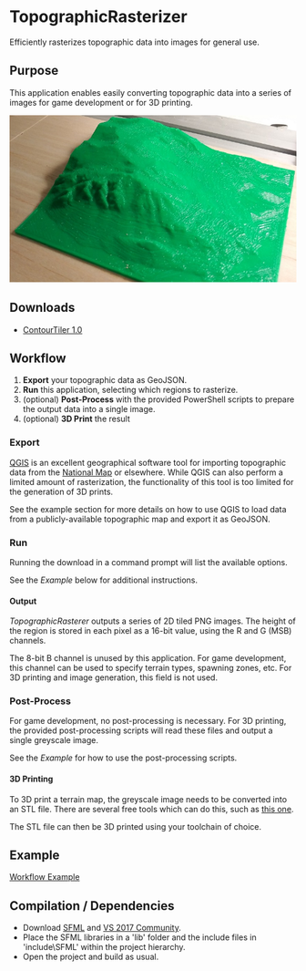 # TopographicRasterizer
Efficiently rasterizes topographic data into images for general use.

## Purpose
This application enables easily converting topographic data into a series of images for game development or for 3D printing. 

![Terrain Map of Mt. Si](./heightmap.jpg "Terrain Map of Mt. Si")

## Downloads
* [ContourTiler 1.0](https://github.com/GuMiner/TopographicRasterizer/releases/tag/v1.0)

## Workflow
1. **Export** your topographic data as GeoJSON.
2. **Run** this application, selecting which regions to rasterize.
3. (optional) **Post-Process** with the provided PowerShell scripts to prepare the output data into a single image.
4. (optional) **3D Print** the result

### Export
[QGIS](https://www.qgis.org/en/site/) is an excellent geographical software tool for importing topographic data from the [National Map](https://viewer.nationalmap.gov/advanced-viewer/) or elsewhere. While QGIS can also perform a limited amount of rasterization, the functionality of this tool is too limited for the generation of 3D prints.

See the example section for more details on how to use QGIS to load data from a publicly-available topographic map and export it as GeoJSON.

### Run 
Running the download in a command prompt will list the available options.

See the *Example* below for additional instructions.

#### Output 
*TopographicRasterer* outputs a series of 2D tiled PNG images. The height of the region is stored in each pixel as a 16-bit value, using the R and G (MSB) channels.

The 8-bit B channel is unused by this application. For game development, this channel can be used to specify terrain types, spawning zones, etc. For 3D printing and image generation, this field is not used.

### Post-Process
For game development, no post-processing is necessary. For 3D printing, the provided post-processing scripts will read these files and output a single greyscale image.

See the *Example* for how to use the post-processing scripts.

#### 3D Printing
To 3D print a terrain map, the greyscale image needs to be converted into an STL file. There are several free tools which can do this, such as [this one](http://clonerbox.com/image_3D_converter.php).

The STL file can then be 3D printed using your toolchain of choice.

## Example
[Workflow Example](./Example/Example.md)

## Compilation / Dependencies
* Download [SFML](https://www.sfml-dev.org/) and [VS 2017 Community](https://visualstudio.microsoft.com/vs/community/).
* Place the SFML libraries in a 'lib' folder and the include files in 'include\SFML' within the project hierarchy.
* Open the project and build as usual.